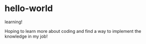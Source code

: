 # hello-world
learning!


Hoping to learn more about coding and find a way to implement the knowledge in my job!
